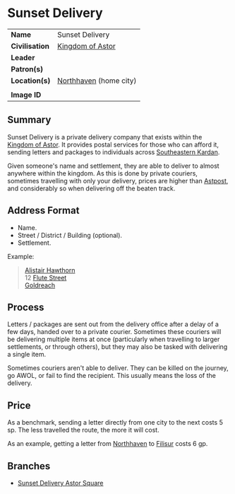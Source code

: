 # Sunset Delivery

|||
| --- | --- |
| **Name** | Sunset Delivery | organisation.4
| **Civilisation** | [Kingdom of Astor](../../civilisations/kingdom-of-astor/kingdom-of-astor.md) |
| **Leader** | |
| **Patron(s)** | |
| **Location(s)** | [Northhaven](../../places/settlements/cities/northhaven.md) (home city) |
|||
| **Image ID** | |

## Summary

Sunset Delivery is a private delivery company that exists within the [Kingdom of Astor](../../civilisations/kingdom-of-astor/kingdom-of-astor.md). It provides postal services for those who can afford it, sending letters and packages to individuals across [Southeastern Kardan](../../places/regions/southeastern-kardan.md).

Given someone's name and settlement, they are able to deliver to almost anywhere within the kingdom. As this is done by private couriers, sometimes travelling with only your delivery, prices are higher than [Astpost](../government/astpost.md), and considerably so when delivering off the beaten track.

## Address Format

- Name.
- Street / District / Building (optional).
- Settlement.

Example:

> [Alistair Hawthorn](../../characters/alistair-hawthorn.md)  
> 12 [Flute Street](../../civilisations/kingdom-of-astor/SETTLEMENTS/GOLDREACH/flute-street.md)  
> [Goldreach](../../places/settlements/towns/goldreach.md)

## Process

Letters / packages are sent out from the delivery office after a delay of a few days, handed over to a private courier. Sometimes these couriers will be delivering multiple items at once (particularly when travelling to larger settlements, or through others), but they may also be tasked with delivering a single item.

Sometimes couriers aren't able to deliver. They can be killed on the journey, go AWOL, or fail to find the recipient. This usually means the loss of the delivery.

## Price

As a benchmark, sending a letter directly from one city to the next costs 5 sp. The less travelled the route, the more it will cost.

As an example, getting a letter from [Northhaven](../../places/settlements/cities/northhaven.md) to [Filisur](../../places/settlements/villages/filisur.md) costs 6 gp.

## Branches

- [Sunset Delivery Astor Square](../../places/buildings/shops/sunset-delivery-astor-square.md)
